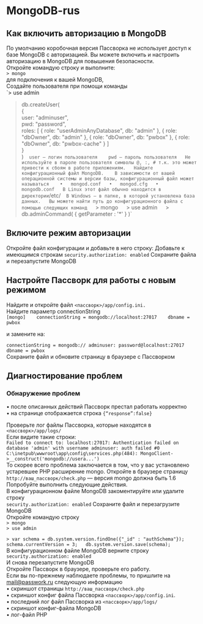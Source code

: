 # MongoDB-rus  
  
## Как включить авторизацию в MongoDB
По умолчанию коробочная версия Пассворка не использует доступ к базе MongoDB с авторизацией. Вы можете включить и настроить авторизацию в MongoDB для повышения безопасности.  
Откройте командую строку и выполните:   
`> mongo`  
для подключения к вашей MongoDB,  
Создайте пользователя при помощи команды  
`> use admin  
  
> db.createUser(  
 {  
   user: "adminuser",  
   pwd: "password",  
   roles: [ { role: "userAdminAnyDatabase", db: "admin" }, { role: "dbOwner", db: "admin" }, { role: "dbOwner", db: "pwbox" }, { role: "dbOwner", db: "pwbox-cache" } ]  
 }  
)`  
user — логин пользователя   
pwd — пароль пользователя  
Не используйте в пароле пользователя символы @, :, # т.к. это может привести к сбоям в работе приложениям.  
Найдите конфигурационный файл MongoDB.   
В зависимости от вашей операционной системы и версии базы, конфигурационный файл может называться   
•	mongod.conf  
•	mongod.cfg  
•	mongodb.conf  
В Linux этот файл обычно находится в директории `/etc/`  
В Windows — в папке, в которой установлена база данных.  
Вы можете найти путь до конфигурационного файла с помощью следующих команд   
`> mongo`  
`> use admin`  
`> db.adminCommand( { getParameter : '*' } )`  
  
## Включите режим авторизации  
Откройте файл конфигурации и добавьте в него строку: Добавьте к имеющимся строкам `security.authorization: enabled`
Сохраните файла и перезапустите MongoDB  
  
## Настройте Пассворк для работы с новым режимом  
Найдите и откройте файл `<пассворк>/app/config.ini.`  
Найдите параметр connectionString  
`[mongo]   
connectionString = mongodb://localhost:27017   
dbname = pwbox`   
  
и замените на:  
  
`connectionString = mongodb:// adminuser: password@localhost:27017  
dbname = pwbox`  
Сохраните файл и обновите страницу в браузере с Пассворком   
    
## Диагностирование проблем  
### Обнаружение проблем  
•	после описанных действий Пассворк престал работать корректно  
•	на странице отображается строка `{“response”:false}`  
  
Проверьте лог файлы Пассворка, которые находятся в `<пассворк>/app/logs/`  
Если видите такие строки:  
`Failed to connect to: localhost:27017: Authentication failed on database 'admin' with username adminuser: auth failed
#0 C:\inetpub\wwwroot\app\config\services.php(484): MongoClient->__construct('mongodb://usera...')`  
То скорее всего проблема заключается в том, что у вас установлено устаревшее PHP расширение mongo. Откройте в браузере страницу `http://ваш_пассворк/check.php` — версия mongo должна быть 1.6  
Попробуйте выполнить следующие действия.   
В конфигурационном файле MongoDB закоментируйте или удалите строку  
`security.authorization: enabled`
Сохраните файл и перезагрузите MongoDB  
Откройте командую строку  
`> mongo`  
`> use admin`  
  
`> var schema = db.system.version.findOne({"_id" : "authSchema"});  
schema.currentVersion = 3;  
db.system.version.save(schema);`  
В конфигурационном файле MongoDB верните строку  
`security.authorization: enabled`  
И снова перезапустите MongoDB  
Откройте Пассворк в браузере, проверьте его работу.  
Если вы по-прежнему наблюдаете проблемы, то пришлите на mail@passwork.ru следующую информацию  
•	скриншот страницы `http://ваш_пассворк/check.php`  
•	скриншот конфиг файла Пассворка `<пассворк>/app/config.ini`.  
•	последний лог файл Пассворка из `<пассворк>/app/logs/`  
•	скриншот конфиг-файла MongoDB  
•	лог-файл PHP  
